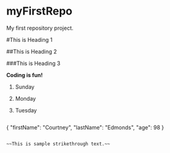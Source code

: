 # myFirstRepo
My first repository project.

#This is Heading 1

##This is Heading 2

###This is Heading 3

**Coding is fun!**

1. Sunday
2. Monday
3. Tuesday

   ```
{
  "firstName": "Courtney",
  "lastName": "Edmonds",
  "age": 98
}
```

~~This is sample strikethrough text.~~

